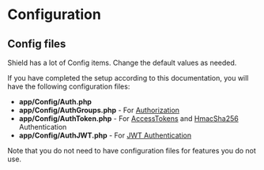 # Configuration

## Config files

Shield has a lot of Config items. Change the default values as needed.

If you have completed the setup according to this documentation, you will have
the following configuration files:

- **app/Config/Auth.php**
- **app/Config/AuthGroups.php** - For [Authorization](../references/authorization.md)
- **app/Config/AuthToken.php** - For [AccessTokens](../references/authentication/tokens.md#configuration) and [HmacSha256](../references/authentication/hmac.md#configuration) Authentication
- **app/Config/AuthJWT.php** - For [JWT Authentication](../addons/jwt.md#configuration)

Note that you do not need to have configuration files for features you do not use.
